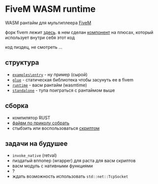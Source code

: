 # FiveM WASM runtime
WASM рантайм для мультиплеера [FiveM](https://fivem.net/)

форк fivem лежит [здесь](https://github.com/zottce/fivem). в нем сделан [компонент](https://github.com/ZOTTCE/fivem/tree/wasm/code/components/citizen-scripting-wasm) на плюсах, который  использует внутри себя этот код

код пиздец, не смотреть ...

## структура
* [`examples\entry`](examples/entry/) - ну пример (сырой)
* [`glue`](glue/) - статическая библиотека чтобы засунуть ее в fivem
* [`runtime`](runtime/) - васм рантайм (wasmtime)
* [`standalone`](standalone/) - тупа поиграться с рантаймом выше

## сборка
* компилятор RUST
* [файвм по приколу собрать](https://github.com/citizenfx/fivem/blob/master/docs/building.md)
* стыбзить или воспользоваться [скриптом](utils/fivem-build.ps1)

## задачи на будушее
* `invoke_native` (retval)
* пиздатый вппопер (wrapper) для раста для васм скриптов
* васм модуль с нативными функциями
* ?
* ждать возможность использовать `std::net::TcpSocket`
